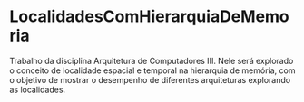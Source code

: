 # LocalidadesComHierarquiaDeMemoria
Trabalho da disciplina Arquitetura de Computadores III. Nele será explorado o conceito de localidade espacial e temporal na hierarquia de memória, com o objetivo de mostrar o desempenho de diferentes arquiteturas explorando as localidades.
